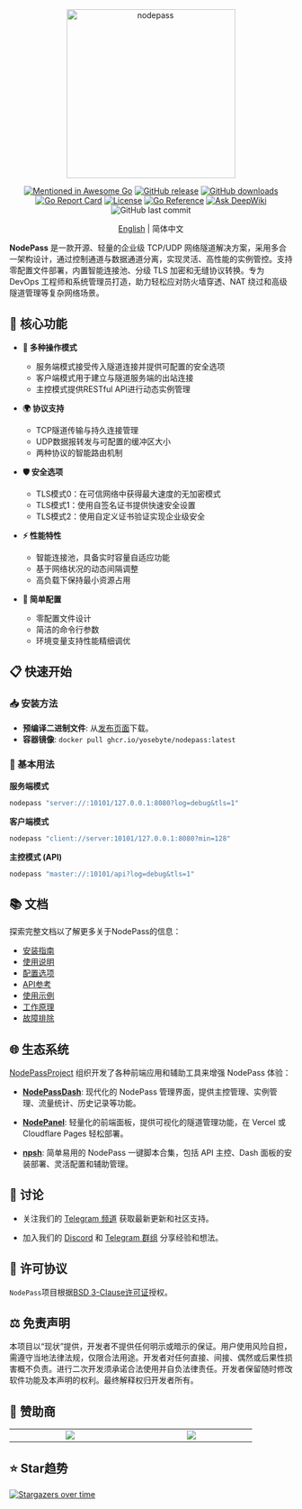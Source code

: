 <div align="center">
  <img src="https://cdn.yobc.de/assets/np-gopher.png" alt="nodepass" width="300">

[![Mentioned in Awesome Go](https://awesome.re/mentioned-badge.svg)](https://github.com/avelino/awesome-go)
[![GitHub release](https://img.shields.io/github/v/release/yosebyte/nodepass)](https://github.com/yosebyte/nodepass/releases)
[![GitHub downloads](https://img.shields.io/github/downloads/yosebyte/nodepass/total.svg)](https://github.com/yosebyte/nodepass/releases)
[![Go Report Card](https://goreportcard.com/badge/github.com/yosebyte/nodepass)](https://goreportcard.com/report/github.com/yosebyte/nodepass)
[![License](https://img.shields.io/badge/License-BSD_3--Clause-blue.svg)](https://opensource.org/licenses/BSD-3-Clause)
[![Go Reference](https://pkg.go.dev/badge/github.com/yosebyte/nodepass.svg)](https://pkg.go.dev/github.com/yosebyte/nodepass)
[![Ask DeepWiki](https://deepwiki.com/badge.svg)](https://deepwiki.com/yosebyte/nodepass)
![GitHub last commit](https://img.shields.io/github/last-commit/yosebyte/nodepass)

[English](README.md) | 简体中文
</div>

**NodePass** 是一款开源、轻量的企业级 TCP/UDP 网络隧道解决方案，采用多合一架构设计，通过控制通道与数据通道分离，实现灵活、高性能的实例管控。支持零配置文件部署，内置智能连接池、分级 TLS 加密和无缝协议转换。专为 DevOps 工程师和系统管理员打造，助力轻松应对防火墙穿透、NAT 绕过和高级隧道管理等复杂网络场景。

## 💎 核心功能

- **🔀 多种操作模式**
  - 服务端模式接受传入隧道连接并提供可配置的安全选项
  - 客户端模式用于建立与隧道服务端的出站连接
  - 主控模式提供RESTful API进行动态实例管理

- **🌍 协议支持**
  - TCP隧道传输与持久连接管理
  - UDP数据报转发与可配置的缓冲区大小
  - 两种协议的智能路由机制

- **🛡️ 安全选项**
  - TLS模式0：在可信网络中获得最大速度的无加密模式
  - TLS模式1：使用自签名证书提供快速安全设置
  - TLS模式2：使用自定义证书验证实现企业级安全

- **⚡ 性能特性**
  - 智能连接池，具备实时容量自适应功能
  - 基于网络状况的动态间隔调整
  - 高负载下保持最小资源占用

- **🧰 简单配置**
  - 零配置文件设计
  - 简洁的命令行参数
  - 环境变量支持性能精细调优

## 📋 快速开始

### 📥 安装方法

- **预编译二进制文件**: 从[发布页面](https://github.com/yosebyte/nodepass/releases)下载。
- **容器镜像**: `docker pull ghcr.io/yosebyte/nodepass:latest`

### 🚀 基本用法

**服务端模式**
```bash
nodepass "server://:10101/127.0.0.1:8080?log=debug&tls=1"
```

**客户端模式**
```bash
nodepass "client://server:10101/127.0.0.1:8080?min=128"
```

**主控模式 (API)**
```bash
nodepass "master://:10101/api?log=debug&tls=1"
```

## 📚 文档

探索完整文档以了解更多关于NodePass的信息：

- [安装指南](/docs/zh/installation.md)
- [使用说明](/docs/zh/usage.md)
- [配置选项](/docs/zh/configuration.md)
- [API参考](/docs/zh/api.md)
- [使用示例](/docs/zh/examples.md)
- [工作原理](/docs/zh/how-it-works.md)
- [故障排除](/docs/zh/troubleshooting.md)

## 🌐 生态系统

[NodePassProject](https://github.com/NodePassProject) 组织开发了各种前端应用和辅助工具来增强 NodePass 体验：

- **[NodePassDash](https://github.com/NodePassProject/NodePassDash)**: 现代化的 NodePass 管理界面，提供主控管理、实例管理、流量统计、历史记录等功能。

- **[NodePanel](https://github.com/NodePassProject/NodePanel)**: 轻量化的前端面板，提供可视化的隧道管理功能，在 Vercel 或 Cloudflare Pages 轻松部署。

- **[npsh](https://github.com/NodePassProject/npsh)**: 简单易用的 NodePass 一键脚本合集，包括 API 主控、Dash 面板的安装部署、灵活配置和辅助管理。

## 💬 讨论

- 关注我们的 [Telegram 频道](https://t.me/NodePassChannel) 获取最新更新和社区支持。

- 加入我们的 [Discord](https://discord.gg/2cnXcnDMGc) 和 [Telegram 群组](https://t.me/NodePassGroup) 分享经验和想法。

## 📄 许可协议

`NodePass`项目根据[BSD 3-Clause许可证](LICENSE)授权。

## ⚖️ 免责声明

本项目以“现状”提供，开发者不提供任何明示或暗示的保证。用户使用风险自担，需遵守当地法律法规，仅限合法用途。开发者对任何直接、间接、偶然或后果性损害概不负责。进行二次开发须承诺合法使用并自负法律责任。开发者保留随时修改软件功能及本声明的权利。最终解释权归开发者所有。

## 🤝 赞助商

<table>
  <tr>
    <td width="200" align="center">
      <a href="https://whmcs.as211392.com"><img src="https://cdn.yobc.de/assets/dreamcloud.png"></a>
    </td>
    <td width="200" align="center">
      <a href="https://zmto.com"><img src="https://cdn.yobc.de/assets/zmto.png"></a>
    </td>
  </tr>
</table>

## ⭐ Star趋势

[![Stargazers over time](https://starchart.cc/yosebyte/nodepass.svg?variant=adaptive)](https://starchart.cc/yosebyte/nodepass)
